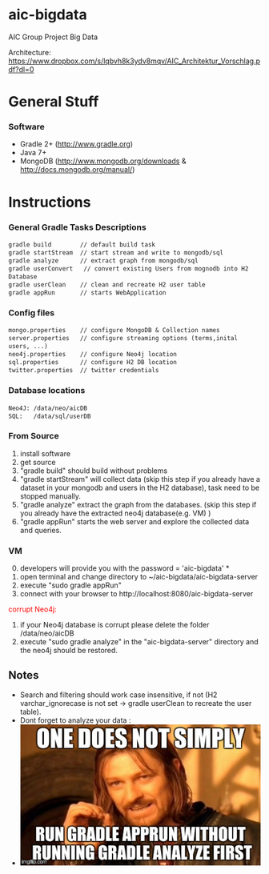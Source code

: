 aic-bigdata
===========

AIC Group Project Big Data

Architecture:
https://www.dropbox.com/s/lqbvh8k3ydv8mqv/AIC_Architektur_Vorschlag.pdf?dl=0


# General Stuff
### Software
- Gradle 2+ (http://www.gradle.org)
- Java 7+
- MongoDB (http://www.mongodb.org/downloads & http://docs.mongodb.org/manual/)


# Instructions
### General Gradle Tasks Descriptions
    gradle build        // default build task
    gradle startStream  // start stream and write to mongodb/sql
    gradle analyze      // extract graph from mongodb/sql
    gradle userConvert   // convert existing Users from mognodb into H2 Database
    gradle userClean    // clean and recreate H2 user table
    gradle appRun       // starts WebApplication
### Config files
    mongo.properties    // configure MongoDB & Collection names
    server.properties   // configure streaming options (terms,inital users, ...)
    neo4j.properties    // configure Neo4j location
    sql.properties      // configure H2 DB location
    twitter.properties  // twitter credentials
### Database locations
    Neo4J: /data/neo/aicDB
    SQL:   /data/sql/userDB
### From Source
1. install software
2. get source
3. "gradle build" should build without problems
4. "gradle startStream" will collect data (skip this step if you already have a dataset in your mongodb and users in the H2 database), task need to be stopped manually.
5. "gradle analyze" extract the graph from the databases. (skip this step if you already have the extracted neo4j database(e.g. VM) )
6. "gradle appRun" starts the web server and explore the collected data and queries.

### VM
0. developers will provide you with the password = 'aic-bigdata' *
1. open terminal and change directory to ~/aic-bigdata/aic-bigdata-server
2. execute "sudo gradle appRun"
3. connect with your browser to http://localhost:8080/aic-bigdata-server

<span style="color:red"> corrupt Neo4j:</span>
1. if your Neo4j database is corrupt please delete the folder /data/neo/aicDB
2. execute "sudo gradle analyze" in the "aic-bigdata-server" directory and the neo4j should be restored.




Notes
----------
- Search and filtering should work case insensitive, if not  (H2 varchar_ignorecase is not set -> gradle userClean to recreate the user table).
- Dont forget to analyze your data :
- <img src="https://raw.githubusercontent.com/syrenio/aic-bigdata/master/stuff/notsimply.jpg"/>
